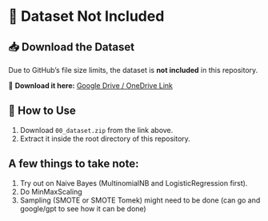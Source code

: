 ﻿# 🚀 Dataset Not Included

## 📥 Download the Dataset
Due to GitHub’s file size limits, the dataset is **not included** in this repository.

🔗 **Download it here:** [Google Drive / OneDrive Link](https://drive.google.com/file/d/1tAOXF57zB00HMooda06D2UNXjNqTxO12/view?usp=sharing)

## 📂 How to Use
1. Download `00_dataset.zip` from the link above.
2. Extract it inside the root directory of this repository.

## A few things to take note:
1. Try out on Naive Bayes (MultinomialNB and LogisticRegression first).
2. Do MinMaxScaling
3. Sampling (SMOTE or SMOTE Tomek) might need to be done (can go and google/gpt to see how it can be done)
